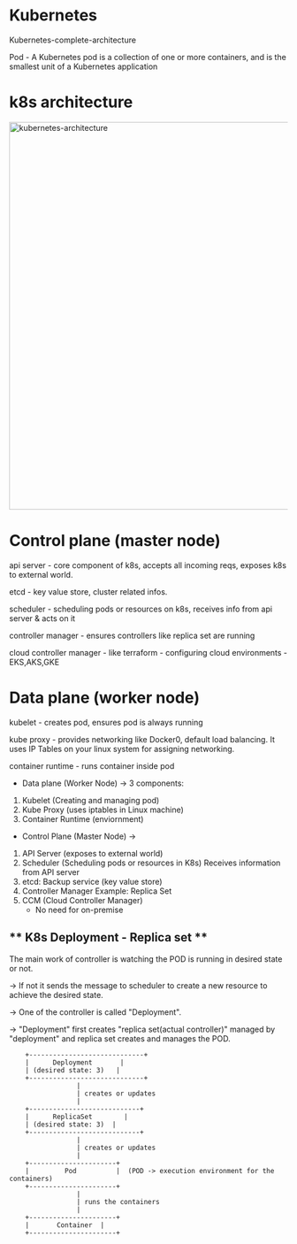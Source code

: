 # Kubernetes
Kubernetes-complete-architecture

Pod - A Kubernetes pod is a collection of one or more containers, and is the smallest unit of a Kubernetes application

# **k8s architecture**

<img width="1241" height="701" alt="kubernetes-architecture" src="https://github.com/user-attachments/assets/4ec8651b-6c99-4405-8861-ef61d00a14bf" />


# Control plane (master node)
  api server - core component of k8s, accepts all incoming  reqs, exposes k8s to external world. 
  
  etcd - key value store, cluster related infos.
  
  scheduler - scheduling pods or resources on k8s, receives info from api server & acts on it
  
  controller manager - ensures controllers like replica set are running
  
  cloud controller manager - like terraform - configuring cloud environments - EKS,AKS,GKE

# Data plane (worker node)
  kubelet - creates pod, ensures pod is always running 
  
  kube proxy - provides networking like Docker0, default load balancing. It uses IP Tables on your linux system for assigning networking.
  
  container runtime - runs container inside pod

- Data plane (Worker Node) → 3 components:
1) Kubelet (Creating and managing  pod)
2) Kube Proxy (uses iptables in Linux machine)
3) Container Runtime (enviornment)
- Control Plane (Master Node) → 
1) API Server (exposes to external world)
2) Scheduler (Scheduling pods or resources in K8s)
Receives information from API server
3) etcd: Backup service (key value store)
4) Controller Manager 
Example: Replica Set
5) CCM (Cloud Controller Manager)
    - No need for on-premise
  


## ** K8s Deployment - Replica set **

The main work of controller is watching the POD is running in desired state or not. 

-> If not it sends the message to scheduler to create a new resource to achieve the desired state. 

-> One of the controller is called "Deployment".

->  "Deployment" first creates "replica set(actual controller)" managed by "deployment" and replica set creates and manages the POD. 


        +-----------------------------+
        |      Deployment       |
        | (desired state: 3)   |
        +-----------------------------+
                     |
                     | creates or updates
                     |
        +----------------------------+
        |      ReplicaSet        |
        | (desired state: 3)  | 
        +----------------------------+
                     |
                     | creates or updates
                     |
        +----------------------+
        |         Pod          |  (POD -> execution environment for the containers) 
        +----------------------+
                     |
                     | runs the containers
                     |
        +----------------------+
        |       Container  |
        +----------------------+
